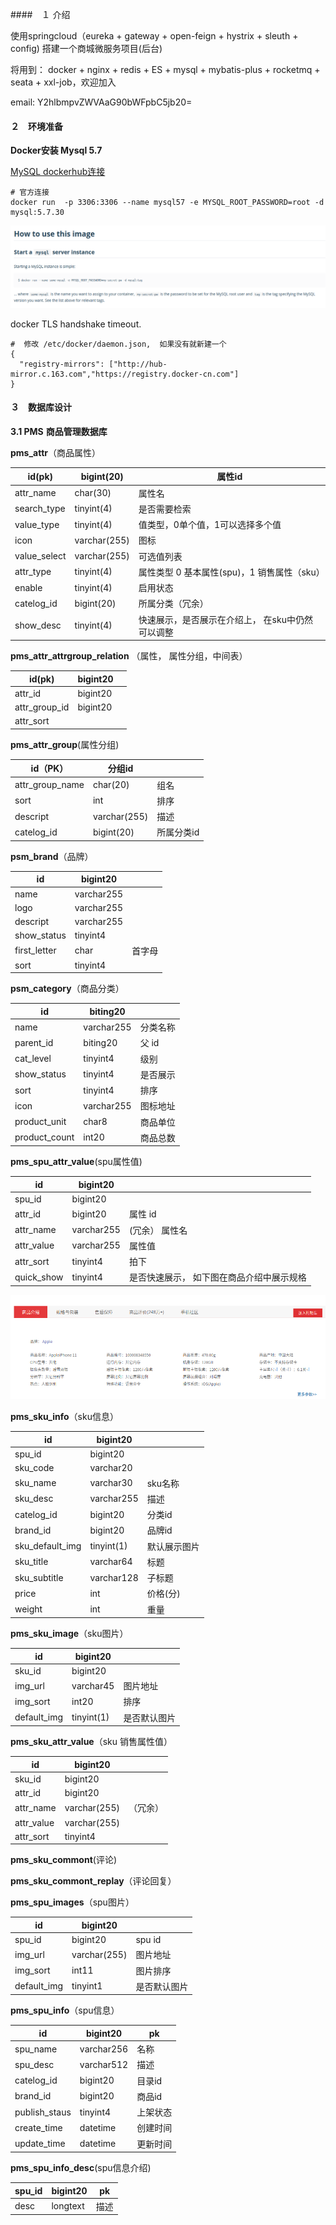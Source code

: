 

####　１  介绍

使用springcloud（eureka + gateway + open-feign + hystrix + sleuth + config) 搭建一个商城微服务项目(后台)

将用到： docker + nginx + redis + ES + mysql + mybatis-plus +  rocketmq + seata + xxl-job，欢迎加入 

email:  Y2hlbmpvZWVAaG90bWFpbC5jb20=

#### ２　环境准备

**Docker安装 Mysql 5.7**

[MySQL  dockerhub连接](https://hub.docker.com/_/mysql) 

```shell
# 官方连接
docker run  -p 3306:3306 --name mysql57 -e MYSQL_ROOT_PASSWORD=root -d mysql:5.7.30
```

![image-20200618231631212](./doc/pic/image-20200618231631212.png)



docker TLS handshake timeout.

```
#  修改 /etc/docker/daemon.json,  如果没有就新建一个
{
  "registry-mirrors": ["http://hub-mirror.c.163.com","https://registry.docker-cn.com"]
}
```



#### ３　数据库设计

**3.1 PMS** **商品管理数据库**

**pms_attr**（商品属性）

| id(pk)       | bigint(20)   | 属性id                                           |
| ------------ | ------------ | ------------------------------------------------ |
| attr_name    | char(30)     | 属性名                                           |
| search_type  | tinyint(4)   | 是否需要检索                                     |
| value_type   | tinyint(4)   | 值类型，0单个值，1可以选择多个值                 |
| icon         | varchar(255) | 图标                                             |
| value_select | varchar(255) | 可选值列表                                       |
| attr_type    | tinyint(4)   | 属性类型 0 基本属性(spu)，1 销售属性（sku）      |
| enable       | tinyint(4)   | 启用状态                                         |
| catelog_id   | bigint(20)   | 所属分类（冗余）                                 |
| show_desc    | tinyint(4)   | 快速展示，是否展示在介绍上， 在sku中仍然可以调整 |



**pms_attr_attrgroup_relation** （属性， 属性分组，中间表）

| id(pk)        | bigint20 |      |
| ------------- | -------- | ---- |
| attr_id       | bigint20 |      |
| attr_group_id | bigint20 |      |
| attr_sort     |          |      |



**pms_attr_group**(属性分组)

| id（PK）        | 分组id       |            |
| --------------- | ------------ | ---------- |
| attr_group_name | char(20)     | 组名       |
| sort            | int          | 排序       |
| descript        | varchar(255) | 描述       |
| catelog_id      | bigint(20)   | 所属分类id |



**psm_brand**（品牌）

| id           | bigint20   |        |
| ------------ | ---------- | ------ |
| name         | varchar255 |        |
| logo         | varchar255 |        |
| descript     | varchar255 |        |
| show_status  | tinyint4   |        |
| first_letter | char       | 首字母 |
| sort         | tinyint4   |        |



**psm_category**（商品分类）

| id            | biting20   |          |
| ------------- | ---------- | -------- |
| name          | varchar255 | 分类名称 |
| parent_id     | biting20   | 父 id    |
| cat_level     | tinyint4   | 级别     |
| show_status   | tinyint4   | 是否展示 |
| sort          | tinyint4   | 排序     |
| icon          | varchar255 | 图标地址 |
| product_unit  | char8      | 商品单位 |
| product_count | int20      | 商品总数 |



**pms_spu_attr_value**(spu属性值)

| id         | bigint20   |                                           |
| ---------- | ---------- | ----------------------------------------- |
| spu_id     | bigint20   |                                           |
| attr_id    | bigint20   | 属性 id                                   |
| attr_name  | varchar255 | (冗余） 属性名                            |
| attr_value | varchar255 | 属性值                                    |
| attr_sort  | tinyint4   | 拍下                                      |
| quick_show | tinyint4   | 是否快速展示， 如下图在商品介绍中展示规格 |

![image-20200626103106576](./doc/pic/image-20200626103106576.png)



**pms_sku_info**（sku信息）

| id              | bigint20   |              |
| --------------- | ---------- | ------------ |
| spu_id          | bigint20   |              |
| sku_code        | varchar20  |              |
| sku_name        | varchar30  | sku名称      |
| sku_desc        | varchar255 | 描述         |
| catelog_id      | bigint20   | 分类id       |
| brand_id        | bigint20   | 品牌id       |
| sku_default_img | tinyint(1) | 默认展示图片 |
| sku_title       | varchar64  | 标题         |
| sku_subtitle    | varchar128 | 子标题       |
| price           | int        | 价格(分)     |
| weight          | int        | 重量         |

**pms_sku_image**（sku图片）

| id          | bigint20   |              |
| ----------- | ---------- | ------------ |
| sku_id      | bigint20   |              |
| img_url     | varchar45  | 图片地址     |
| img_sort    | int20      | 排序         |
| default_img | tinyint(1) | 是否默认图片 |



**pms_sku_attr_value**（sku 销售属性值）

| id         | bigint20     |          |
| ---------- | ------------ | -------- |
| sku_id     | bigint20     |          |
| attr_id    | bigint20     |          |
| attr_name  | varchar(255) | （冗余） |
| attr_value | varchar(255) |          |
| attr_sort  | tinyint4     |          |



**pms_sku_commont**(评论)

**pms_sku_commont_replay**（评论回复）



**pms_spu_images**（spu图片）

| id          | bigint20     |              |
| ----------- | ------------ | ------------ |
| spu_id      | bigint20     | spu id       |
| img_url     | varchar(255) | 图片地址     |
| img_sort    | int11        | 图片排序     |
| default_img | tinyint1     | 是否默认图片 |

**pms_spu_info**（spu信息）

| id            | bigint20   | pk       |
| ------------- | ---------- | -------- |
| spu_name      | varchar256 | 名称     |
| spu_desc      | varchar512 | 描述     |
| catelog_id    | bigint20   | 目录id   |
| brand_id      | bigint20   | 商品id   |
| publish_staus | tinyint4   | 上架状态 |
| create_time   | datetime   | 创建时间 |
| update_time   | datetime   | 更新时间 |

**pms_spu_info_desc**(spu信息介绍)

| spu_id | bigint20 | pk   |
| ------ | -------- | ---- |
| desc   | longtext | 描述 |

